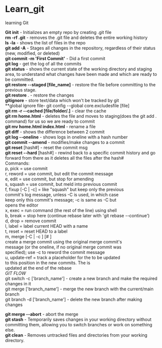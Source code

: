 # Learn_git
learning Git

**Git init** - Initializes an empty repo by creating .git file  
**rm -rf .git** - removes the .git file and deletes the entire working history  
**ls -la** - shows the list of files in the repo  
**git add -A** - Stages all changes in the repository, regardless of their status (new, modified, or deleted)  
**git commit -m 'First Commit'** - Did a first commit  
**git log** - get the log of all the commits  
**git status** - shows the current state of the working directory and staging area, to understand what changes have been made and which are ready to be committed.  
**git restore --staged [file_name]** - restore the file before committing to the previous stage.  
**git restore** . - restore the changes  
**gitignore** - store text/data which won't be tracked by git  
**global ignore file- git config --global core.excludesfile [file]  
**git rm -r --cached [file/folder/.]** - clear the cache  
**git rm home.html** - deletes the file and moves to staging(does the git add . command) for us so we are ready to commit  
**git mv home.html index.html** - rename a file  
**git diff** - shows the difference between 2 commit  
**git log --oneline** - shows logs in oneline with a hash number  
**git commit --amend** - modifies/make changes to a commit  
**git reset** [hash#] - reset the commit msg  
**git reset --hard** [hash#] - rewind back to a specific commit history and go forward from there as it deletes all the files after the hash#  
Commands:  
 p, pick <commit> = use commit  
 r, reword <commit> = use commit, but edit the commit message  
 e, edit <commit> = use commit, but stop for amending  
 s, squash <commit> = use commit, but meld into previous commit  
 f, fixup [-C | -c] <commit> = like "squash" but keep only the previous  
                    commit's log message, unless -C is used, in which case  
                    keep only this commit's message; -c is same as -C but  
                    opens the editor  
 x, exec <command> = run command (the rest of the line) using shell  
 b, break = stop here (continue rebase later with 'git rebase --continue')  
 d, drop <commit> = remove commit  
 l, label <label> = label current HEAD with a name  
 t, reset <label> = reset HEAD to a label  
 m, merge [-C <commit> | -c <commit>] <label> [# <oneline>]  
         create a merge commit using the original merge commit's  
         message (or the oneline, if no original merge commit was  
         specified); use -c <commit> to reword the commit message  
 u, update-ref <ref> = track a placeholder for the <ref> to be updated  
                       to this position in the new commits. The <ref> is  
                       updated at the end of the rebase  
*GIT FLOW*  
    git switch -c ['branch_name'] - create a new branch and make the required changes in it   
    git merge ['branch_name'] - merge the new branch with the current/main branch  
    git branch -d ['branch_name'] - delete the new branch after making changes  

**git merge --abort** -  abort the merge  
**git stash** - Temporarily saves changes in your working directory without committing them, allowing you to switch branches or work on something else.  
**git clean** - Removes untracked files and directories from your working directory.  
